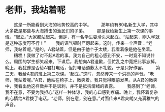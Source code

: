 # 老师，我站着呢
　　这是一所能看到大海的地势较高的中学。 
　　那年约有80名新生入学，其中大多数是那些与大海搏击的渔民们的子弟。 
　　那是我给新生上第一次课的事情。“起立。”大家都站起来。但是，有一名学生耍滑头未起立。“站起来，刚入学就是这种态度可不行！” 
　　我的语气顿时严厉起来。这时，传来一个声音：“老师，我站着呢。”是的，A君站着，但是由于他个子太矮，我看着像是他在坐着。 
　　糟糕！我做了对不起A君的事。我为自己的粗心感到不安，一时竟不知说什么。周围的学生都笑起来。下课后，我想向A君道歉，但忙乱之中竟把此事忘掉。晚上，我犹豫是否给A君打电话，但打电话道歉太不礼貌，于是只好作罢。 
　　第二天，我给A君的班上第二次课。“起立。”这时，忽然传来一个洪亮的声音。“老师，我站着呢。”A君，他站在椅子上，微笑着。我只觉得眼前发黑。从A君的微笑中，我看出他这样做并不是讽刺，并不是抵抗情绪的表露。 
　　我感到了“老师，我不在意，不要为我担心”这样一种体谅，我的心口感到疼痛。晚上，我怀着复杂的心情给A君拨了电话。“老师，别在意，别在意。”对面传来A君爽朗又充满稚气的声音。
 